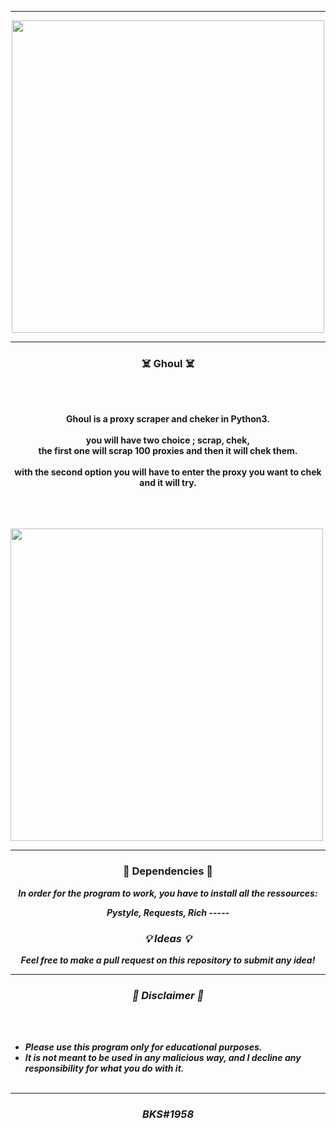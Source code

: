-----

<p align="center">
<img src="https://user-images.githubusercontent.com/94129991/189517067-e27b2cc4-23a5-4cf7-b0e6-183d1ffd5e34.png", width="500", height="500">
</p>


-----

### <p align="center">☠️ Ghoul ☠️</p>

<br><br>
<p align="center">
<strong>
Ghoul is a proxy scraper and cheker in Python3.
<br><br>
you will have two choice ; scrap, chek,
<br>
the first one will scrap 100 proxies and then it will chek them.
<br><br>
with the second option you will have to enter the proxy you want to chek and it will try.
<br><br><br>
</strong>
</p>
<br>
<img src="https://user-images.githubusercontent.com/94129991/189517414-7d048126-49bf-4521-a32f-ed0da7fb0134.png", width="500", height="500">

-----

### <p align="center">📀 Dependencies 📀</p>

<p align="center"><strong><i>In order for the program to work, you have to install all the ressources: </i></strong</p>
<p align="center"><strong><i>Pystyle, Requests, Rich
-----

### <p align="center">💡 Ideas 💡</p>

<p align="center"><strong><i>Feel free to make a pull request on this repository to submit any idea!</i></strong</p>

-----

### <p align="center">📌 Disclaimer 📌</p>

<br><br>
* ***Please use this program only for educational purposes.***
* ***It is not meant to be used in any malicious way, and I decline any responsibility for what you do with it.***
<br><br>

-----

### <p align="center">BKS#1958</p>
